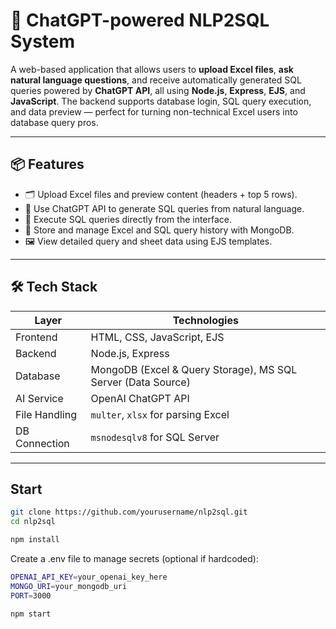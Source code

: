 # 🧠 ChatGPT-powered NLP2SQL System

A web-based application that allows users to **upload Excel files**, **ask natural language questions**, and receive automatically generated SQL queries powered by **ChatGPT API**, all using **Node.js**, **Express**, **EJS**, and **JavaScript**. The backend supports database login, SQL query execution, and data preview — perfect for turning non-technical Excel users into database query pros.

---

## 📦 Features

- 🗂 Upload Excel files and preview content (headers + top 5 rows).
- 🧾 Use ChatGPT API to generate SQL queries from natural language.
- 🧪 Execute SQL queries directly from the interface.
- 💾 Store and manage Excel and SQL query history with MongoDB.
- 🖼 View detailed query and sheet data using EJS templates.

---

## 🛠 Tech Stack

| Layer           | Technologies                                 |
|----------------|----------------------------------------------|
| Frontend        | HTML, CSS, JavaScript, EJS                  |
| Backend         | Node.js, Express                            |
| Database        | MongoDB (Excel & Query Storage), MS SQL Server (Data Source) |
| AI Service      | OpenAI ChatGPT API                          |
| File Handling   | `multer`, `xlsx` for parsing Excel          |
| DB Connection   | `msnodesqlv8` for SQL Server                |

---

## Start
```bash
git clone https://github.com/yourusername/nlp2sql.git
cd nlp2sql

npm install
```
Create a .env file to manage secrets (optional if hardcoded):
```bash
OPENAI_API_KEY=your_openai_key_here
MONGO_URI=your_mongodb_uri
PORT=3000
```
```bash
npm start
```





